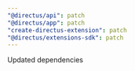 ```yaml
---
"@directus/api": patch
"@directus/app": patch
"create-directus-extension": patch
"@directus/extensions-sdk": patch
---
```


Updated dependencies
